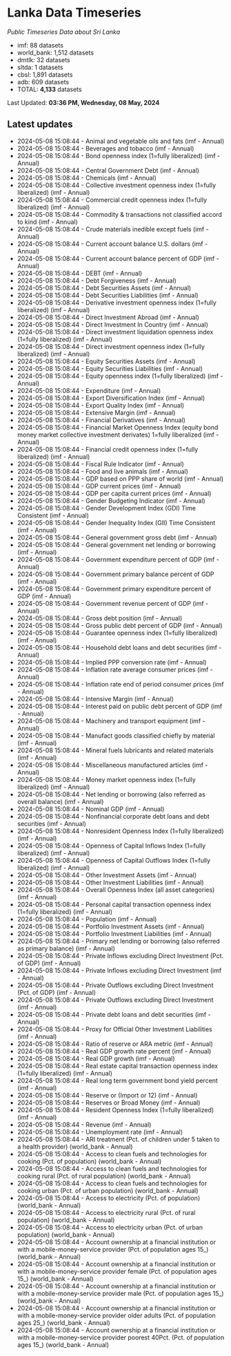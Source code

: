 # Lanka Data Timeseries
*Public Timeseries Data about Sri Lanka*

* imf: 88 datasets
* world_bank: 1,512 datasets
* dmtlk: 32 datasets
* sltda: 1 datasets
* cbsl: 1,891 datasets
* adb: 609 datasets
* TOTAL: **4,133** datasets

Last Updated: **03:36 PM, Wednesday, 08 May, 2024**

## Latest updates

* 2024-05-08 15:08:44 - Animal and vegetable oils and fats (imf - Annual)
* 2024-05-08 15:08:44 - Beverages and tobacco (imf - Annual)
* 2024-05-08 15:08:44 - Bond openness index (1=fully liberalized) (imf - Annual)
* 2024-05-08 15:08:44 - Central Government Debt (imf - Annual)
* 2024-05-08 15:08:44 - Chemicals (imf - Annual)
* 2024-05-08 15:08:44 - Collective investment openness index (1=fully liberalized) (imf - Annual)
* 2024-05-08 15:08:44 - Commercial credit openness index (1=fully liberalized) (imf - Annual)
* 2024-05-08 15:08:44 - Commodity & transactions not classified accord to kind (imf - Annual)
* 2024-05-08 15:08:44 - Crude materials inedible except fuels (imf - Annual)
* 2024-05-08 15:08:44 - Current account balance U.S. dollars (imf - Annual)
* 2024-05-08 15:08:44 - Current account balance percent of GDP (imf - Annual)
* 2024-05-08 15:08:44 - DEBT (imf - Annual)
* 2024-05-08 15:08:44 - Debt Forgiveness (imf - Annual)
* 2024-05-08 15:08:44 - Debt Securities Assets (imf - Annual)
* 2024-05-08 15:08:44 - Debt Securities Liabilities (imf - Annual)
* 2024-05-08 15:08:44 - Derivative investment openness index (1=fully liberalized) (imf - Annual)
* 2024-05-08 15:08:44 - Direct Investment Abroad (imf - Annual)
* 2024-05-08 15:08:44 - Direct Investment In Country (imf - Annual)
* 2024-05-08 15:08:44 - Direct investment liquidation openness index (1=fully liberalized) (imf - Annual)
* 2024-05-08 15:08:44 - Direct investment openness index (1=fully liberalized) (imf - Annual)
* 2024-05-08 15:08:44 - Equity Securities Assets (imf - Annual)
* 2024-05-08 15:08:44 - Equity Securities Liabilities (imf - Annual)
* 2024-05-08 15:08:44 - Equity openness index (1=fully liberalized) (imf - Annual)
* 2024-05-08 15:08:44 - Expenditure (imf - Annual)
* 2024-05-08 15:08:44 - Export Diversification Index (imf - Annual)
* 2024-05-08 15:08:44 - Export Quality Index (imf - Annual)
* 2024-05-08 15:08:44 - Extensive Margin (imf - Annual)
* 2024-05-08 15:08:44 - Financial Derivatives (imf - Annual)
* 2024-05-08 15:08:44 - Financial Market Openness Index (equity bond money market collective investment derivates) 1=fully liberalized (imf - Annual)
* 2024-05-08 15:08:44 - Financial credit openness index (1=fully liberalized) (imf - Annual)
* 2024-05-08 15:08:44 - Fiscal Rule Indicator (imf - Annual)
* 2024-05-08 15:08:44 - Food and live animals (imf - Annual)
* 2024-05-08 15:08:44 - GDP based on PPP share of world (imf - Annual)
* 2024-05-08 15:08:44 - GDP current prices (imf - Annual)
* 2024-05-08 15:08:44 - GDP per capita current prices (imf - Annual)
* 2024-05-08 15:08:44 - Gender Budgeting Indicator (imf - Annual)
* 2024-05-08 15:08:44 - Gender Development Index (GDI) Time Consistent (imf - Annual)
* 2024-05-08 15:08:44 - Gender Inequality Index (GII) Time Consistent (imf - Annual)
* 2024-05-08 15:08:44 - General government gross debt (imf - Annual)
* 2024-05-08 15:08:44 - General government net lending or borrowing (imf - Annual)
* 2024-05-08 15:08:44 - Government expenditure percent of GDP (imf - Annual)
* 2024-05-08 15:08:44 - Government primary balance percent of GDP (imf - Annual)
* 2024-05-08 15:08:44 - Government primary expenditure percent of GDP (imf - Annual)
* 2024-05-08 15:08:44 - Government revenue percent of GDP (imf - Annual)
* 2024-05-08 15:08:44 - Gross debt position (imf - Annual)
* 2024-05-08 15:08:44 - Gross public debt percent of GDP (imf - Annual)
* 2024-05-08 15:08:44 - Guarantee openness index (1=fully liberalized) (imf - Annual)
* 2024-05-08 15:08:44 - Household debt loans and debt securities (imf - Annual)
* 2024-05-08 15:08:44 - Implied PPP conversion rate (imf - Annual)
* 2024-05-08 15:08:44 - Inflation rate average consumer prices (imf - Annual)
* 2024-05-08 15:08:44 - Inflation rate end of period consumer prices (imf - Annual)
* 2024-05-08 15:08:44 - Intensive Margin (imf - Annual)
* 2024-05-08 15:08:44 - Interest paid on public debt percent of GDP (imf - Annual)
* 2024-05-08 15:08:44 - Machinery and transport equipment (imf - Annual)
* 2024-05-08 15:08:44 - Manufact goods classified chiefly by material (imf - Annual)
* 2024-05-08 15:08:44 - Mineral fuels lubricants and related materials (imf - Annual)
* 2024-05-08 15:08:44 - Miscellaneous manufactured articles (imf - Annual)
* 2024-05-08 15:08:44 - Money market openness index (1=fully liberalized) (imf - Annual)
* 2024-05-08 15:08:44 - Net lending or borrowing (also referred as overall balance) (imf - Annual)
* 2024-05-08 15:08:44 - Nominal GDP (imf - Annual)
* 2024-05-08 15:08:44 - Nonfinancial corporate debt loans and debt securities (imf - Annual)
* 2024-05-08 15:08:44 - Nonresident Openness Index (1=fully liberalized) (imf - Annual)
* 2024-05-08 15:08:44 - Openness of Capital Inflows Index (1=fully liberalized) (imf - Annual)
* 2024-05-08 15:08:44 - Openness of Capital Outflows Index (1=fully liberalized) (imf - Annual)
* 2024-05-08 15:08:44 - Other Investment Assets (imf - Annual)
* 2024-05-08 15:08:44 - Other Investment Liabilities (imf - Annual)
* 2024-05-08 15:08:44 - Overall Openness Index (all asset categories) (imf - Annual)
* 2024-05-08 15:08:44 - Personal capital transaction openness index (1=fully liberalized) (imf - Annual)
* 2024-05-08 15:08:44 - Population (imf - Annual)
* 2024-05-08 15:08:44 - Portfolio Investment Assets (imf - Annual)
* 2024-05-08 15:08:44 - Portfolio Investment Liabilities (imf - Annual)
* 2024-05-08 15:08:44 - Primary net lending or borrowing (also referred as primary balance) (imf - Annual)
* 2024-05-08 15:08:44 - Private Inflows excluding Direct Investment (Pct. of GDP) (imf - Annual)
* 2024-05-08 15:08:44 - Private Inflows excluding Direct Investment (imf - Annual)
* 2024-05-08 15:08:44 - Private Outflows excluding Direct Investment (Pct. of GDP) (imf - Annual)
* 2024-05-08 15:08:44 - Private Outflows excluding Direct Investment (imf - Annual)
* 2024-05-08 15:08:44 - Private debt loans and debt securities (imf - Annual)
* 2024-05-08 15:08:44 - Proxy for Official Other Investment Liabilities (imf - Annual)
* 2024-05-08 15:08:44 - Ratio of reserve or ARA metric (imf - Annual)
* 2024-05-08 15:08:44 - Real GDP growth rate percent (imf - Annual)
* 2024-05-08 15:08:44 - Real GDP growth (imf - Annual)
* 2024-05-08 15:08:44 - Real estate capital transaction openness index (1=fully liberalized) (imf - Annual)
* 2024-05-08 15:08:44 - Real long term government bond yield percent (imf - Annual)
* 2024-05-08 15:08:44 - Reserve or (Import or 12) (imf - Annual)
* 2024-05-08 15:08:44 - Reserves or Broad Money (imf - Annual)
* 2024-05-08 15:08:44 - Resident Openness Index (1=fully liberalized) (imf - Annual)
* 2024-05-08 15:08:44 - Revenue (imf - Annual)
* 2024-05-08 15:08:44 - Unemployment rate (imf - Annual)
* 2024-05-08 15:08:44 - ARI treatment (Pct. of children under 5 taken to a health provider) (world_bank - Annual)
* 2024-05-08 15:08:44 - Access to clean fuels and technologies for cooking (Pct. of population) (world_bank - Annual)
* 2024-05-08 15:08:44 - Access to clean fuels and technologies for cooking rural (Pct. of rural population) (world_bank - Annual)
* 2024-05-08 15:08:44 - Access to clean fuels and technologies for cooking urban (Pct. of urban population) (world_bank - Annual)
* 2024-05-08 15:08:44 - Access to electricity (Pct. of population) (world_bank - Annual)
* 2024-05-08 15:08:44 - Access to electricity rural (Pct. of rural population) (world_bank - Annual)
* 2024-05-08 15:08:44 - Access to electricity urban (Pct. of urban population) (world_bank - Annual)
* 2024-05-08 15:08:44 - Account ownership at a financial institution or with a mobile-money-service provider (Pct. of population ages 15_) (world_bank - Annual)
* 2024-05-08 15:08:44 - Account ownership at a financial institution or with a mobile-money-service provider female (Pct. of population ages 15_) (world_bank - Annual)
* 2024-05-08 15:08:44 - Account ownership at a financial institution or with a mobile-money-service provider male (Pct. of population ages 15_) (world_bank - Annual)
* 2024-05-08 15:08:44 - Account ownership at a financial institution or with a mobile-money-service provider older adults (Pct. of population ages 25_) (world_bank - Annual)
* 2024-05-08 15:08:44 - Account ownership at a financial institution or with a mobile-money-service provider poorest 40Pct. (Pct. of population ages 15_) (world_bank - Annual)